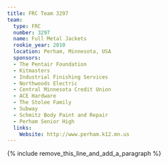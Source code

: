 ```yaml
---
title: FRC Team 3297
team:
  type: FRC
  number: 3297
  name: Full Metal Jackets
  rookie_year: 2010
  location: Perham, Minnesota, USA
  sponsors:
  - The Pentair Foundation
  - Kitmasters
  - Industrial Finishing Services
  - Northwoods Electric
  - Central Minnesota Credit Union
  - ACE Hardware
  - The Stolee Family
  - Subway
  - Schmitz Body Paint and Repair
  - Perham Senior High
  links:
    Website: http://www.perham.k12.mn.us
---
```


{% include remove_this_line_and_add_a_paragraph %}
